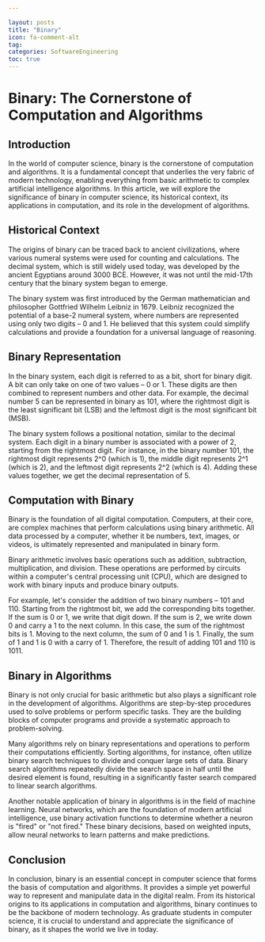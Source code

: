 ```yaml
---

layout: posts
title: "Binary"
icon: fa-comment-alt
tag:      
categories: SoftwareEngineering
toc: true
---
```




# Binary: The Cornerstone of Computation and Algorithms

## Introduction

In the world of computer science, binary is the cornerstone of computation and algorithms. It is a fundamental concept that underlies the very fabric of modern technology, enabling everything from basic arithmetic to complex artificial intelligence algorithms. In this article, we will explore the significance of binary in computer science, its historical context, its applications in computation, and its role in the development of algorithms.

## Historical Context

The origins of binary can be traced back to ancient civilizations, where various numeral systems were used for counting and calculations. The decimal system, which is still widely used today, was developed by the ancient Egyptians around 3000 BCE. However, it was not until the mid-17th century that the binary system began to emerge.

The binary system was first introduced by the German mathematician and philosopher Gottfried Wilhelm Leibniz in 1679. Leibniz recognized the potential of a base-2 numeral system, where numbers are represented using only two digits – 0 and 1. He believed that this system could simplify calculations and provide a foundation for a universal language of reasoning.

## Binary Representation

In the binary system, each digit is referred to as a bit, short for binary digit. A bit can only take on one of two values – 0 or 1. These digits are then combined to represent numbers and other data. For example, the decimal number 5 can be represented in binary as 101, where the rightmost digit is the least significant bit (LSB) and the leftmost digit is the most significant bit (MSB).

The binary system follows a positional notation, similar to the decimal system. Each digit in a binary number is associated with a power of 2, starting from the rightmost digit. For instance, in the binary number 101, the rightmost digit represents 2^0 (which is 1), the middle digit represents 2^1 (which is 2), and the leftmost digit represents 2^2 (which is 4). Adding these values together, we get the decimal representation of 5.

## Computation with Binary

Binary is the foundation of all digital computation. Computers, at their core, are complex machines that perform calculations using binary arithmetic. All data processed by a computer, whether it be numbers, text, images, or videos, is ultimately represented and manipulated in binary form.

Binary arithmetic involves basic operations such as addition, subtraction, multiplication, and division. These operations are performed by circuits within a computer's central processing unit (CPU), which are designed to work with binary inputs and produce binary outputs.

For example, let's consider the addition of two binary numbers – 101 and 110. Starting from the rightmost bit, we add the corresponding bits together. If the sum is 0 or 1, we write that digit down. If the sum is 2, we write down 0 and carry a 1 to the next column. In this case, the sum of the rightmost bits is 1. Moving to the next column, the sum of 0 and 1 is 1. Finally, the sum of 1 and 1 is 0 with a carry of 1. Therefore, the result of adding 101 and 110 is 1011.

## Binary in Algorithms

Binary is not only crucial for basic arithmetic but also plays a significant role in the development of algorithms. Algorithms are step-by-step procedures used to solve problems or perform specific tasks. They are the building blocks of computer programs and provide a systematic approach to problem-solving.

Many algorithms rely on binary representations and operations to perform their computations efficiently. Sorting algorithms, for instance, often utilize binary search techniques to divide and conquer large sets of data. Binary search algorithms repeatedly divide the search space in half until the desired element is found, resulting in a significantly faster search compared to linear search algorithms.

Another notable application of binary in algorithms is in the field of machine learning. Neural networks, which are the foundation of modern artificial intelligence, use binary activation functions to determine whether a neuron is "fired" or "not fired." These binary decisions, based on weighted inputs, allow neural networks to learn patterns and make predictions.

## Conclusion

In conclusion, binary is an essential concept in computer science that forms the basis of computation and algorithms. It provides a simple yet powerful way to represent and manipulate data in the digital realm. From its historical origins to its applications in computation and algorithms, binary continues to be the backbone of modern technology. As graduate students in computer science, it is crucial to understand and appreciate the significance of binary, as it shapes the world we live in today.